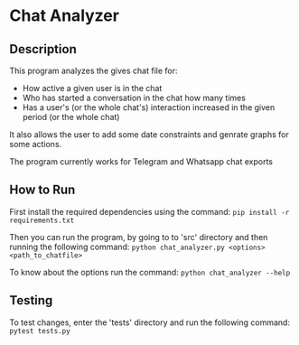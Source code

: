 # Chat Analyzer

## Description

This program analyzes the gives chat file for:
- How active a given user is in the chat
- Who has started a conversation in the chat how many times
- Has a user's (or the whole chat's) interaction increased in the given period (or the whole chat)

It also allows the user to add some date constraints and genrate graphs for some actions.

The program currently works for Telegram and Whatsapp chat exports

## How to Run

First install the required dependencies using the command:
`pip install -r requirements.txt`

Then you can run the program, by going to to 'src' directory and then running the following command:
`python chat_analyzer.py <options> <path_to_chatfile>`

To know about the options run the command:
`python chat_analyzer --help`

## Testing

To test changes, enter the 'tests' directory and run the following command:
`pytest tests.py`
